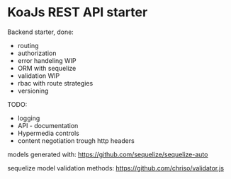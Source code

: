 # KoaJs REST API starter
Backend starter,
done:
* routing
* authorization
* error handeling WIP
* ORM with sequelize
* validation WIP
* rbac with route strategies
* versioning

TODO:
* logging
* API - documentation
* Hypermedia controls
* content negotiation trough http headers


models generated with: https://github.com/sequelize/sequelize-auto

sequelize model validation methods: https://github.com/chriso/validator.js
